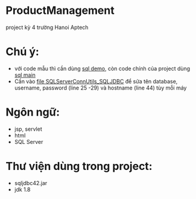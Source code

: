 # ProductManagement
project kỳ 4 trường Hanoi Aptech

# Chú ý:
- với code mẫu thì cần dùng [sql demo](SQLServerForDemo.sql), còn code chính của project dùng [sql main](SQLMain.sql)
- Cần vào [file SQLServerConnUtils_SQLJDBC](src/java/conn/SQLServerConnUtils_SQLJDBC.java)
để sửa tên database, username, password (line 25 -29) và hostname (line 44) tùy mỗi máy

# Ngôn ngữ:
- jsp, servlet
- html
- SQL Server

# Thư viện dùng trong project:
- sqljdbc42.jar
- jdk 1.8
